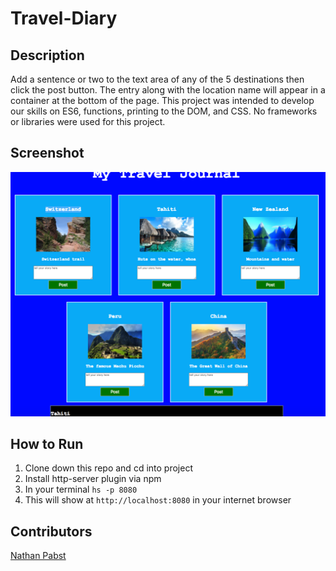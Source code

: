 # Travel-Diary

## Description
Add a sentence or two to the text area of any of the 5 destinations then click the post button. The entry along with the location name will appear in a container at the bottom of the page. This project was intended to develop our skills on ES6, functions, printing to the DOM, and CSS. No frameworks or libraries were used for this project.
## Screenshot
![Travel Diary Project](https://raw.githubusercontent.com/nathanpabst/travel-diary/master/screenshots/Screen%20Shot%202018-03-30%20at%204.12.04%20PM.png)

## How to Run
1. Clone down this repo and cd into project
1. Install http-server plugin via npm
1. In your terminal ```hs -p 8080```
1. This will show at `http://localhost:8080` in your internet browser
## Contributors
[Nathan Pabst](https://github.com/nathanpabst)